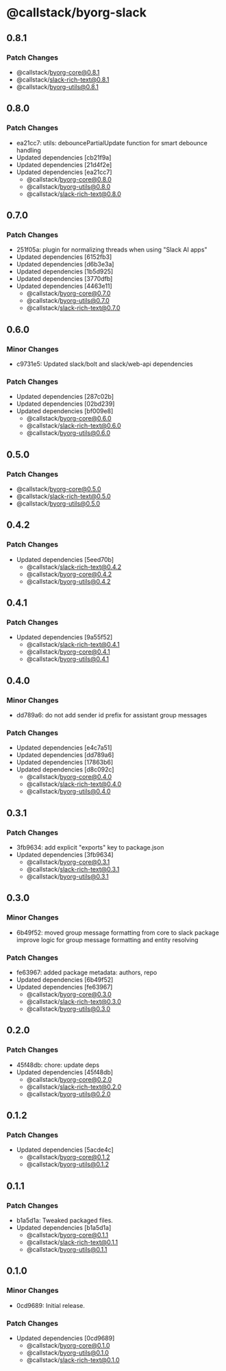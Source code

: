 # @callstack/byorg-slack

## 0.8.1

### Patch Changes

- @callstack/byorg-core@0.8.1
- @callstack/slack-rich-text@0.8.1
- @callstack/byorg-utils@0.8.1

## 0.8.0

### Patch Changes

- ea21cc7: utils: debouncePartialUpdate function for smart debounce handling
- Updated dependencies [cb21f9a]
- Updated dependencies [21d4f2e]
- Updated dependencies [ea21cc7]
  - @callstack/byorg-core@0.8.0
  - @callstack/byorg-utils@0.8.0
  - @callstack/slack-rich-text@0.8.0

## 0.7.0

### Patch Changes

- 251f05a: plugin for normalizing threads when using "Slack AI apps"
- Updated dependencies [6152fb3]
- Updated dependencies [d6b3e3a]
- Updated dependencies [1b5d925]
- Updated dependencies [3770dfb]
- Updated dependencies [4463e11]
  - @callstack/byorg-core@0.7.0
  - @callstack/byorg-utils@0.7.0
  - @callstack/slack-rich-text@0.7.0

## 0.6.0

### Minor Changes

- c9731e5: Updated slack/bolt and slack/web-api dependencies

### Patch Changes

- Updated dependencies [287c02b]
- Updated dependencies [02bd239]
- Updated dependencies [bf009e8]
  - @callstack/byorg-core@0.6.0
  - @callstack/slack-rich-text@0.6.0
  - @callstack/byorg-utils@0.6.0

## 0.5.0

### Patch Changes

- @callstack/byorg-core@0.5.0
- @callstack/slack-rich-text@0.5.0
- @callstack/byorg-utils@0.5.0

## 0.4.2

### Patch Changes

- Updated dependencies [5eed70b]
  - @callstack/slack-rich-text@0.4.2
  - @callstack/byorg-core@0.4.2
  - @callstack/byorg-utils@0.4.2

## 0.4.1

### Patch Changes

- Updated dependencies [9a55f52]
  - @callstack/slack-rich-text@0.4.1
  - @callstack/byorg-core@0.4.1
  - @callstack/byorg-utils@0.4.1

## 0.4.0

### Minor Changes

- dd789a6: do not add sender id prefix for assistant group messages

### Patch Changes

- Updated dependencies [e4c7a51]
- Updated dependencies [dd789a6]
- Updated dependencies [17863b6]
- Updated dependencies [d8c092c]
  - @callstack/byorg-core@0.4.0
  - @callstack/slack-rich-text@0.4.0
  - @callstack/byorg-utils@0.4.0

## 0.3.1

### Patch Changes

- 3fb9634: add explicit "exports" key to package.json
- Updated dependencies [3fb9634]
  - @callstack/byorg-core@0.3.1
  - @callstack/slack-rich-text@0.3.1
  - @callstack/byorg-utils@0.3.1

## 0.3.0

### Minor Changes

- 6b49f52: moved group message formatting from core to slack package
  improve logic for group message formatting and entity resolving

### Patch Changes

- fe63967: added package metadata: authors, repo
- Updated dependencies [6b49f52]
- Updated dependencies [fe63967]
  - @callstack/byorg-core@0.3.0
  - @callstack/slack-rich-text@0.3.0
  - @callstack/byorg-utils@0.3.0

## 0.2.0

### Patch Changes

- 45f48db: chore: update deps
- Updated dependencies [45f48db]
  - @callstack/byorg-core@0.2.0
  - @callstack/slack-rich-text@0.2.0
  - @callstack/byorg-utils@0.2.0

## 0.1.2

### Patch Changes

- Updated dependencies [5acde4c]
  - @callstack/byorg-core@0.1.2
  - @callstack/byorg-utils@0.1.2

## 0.1.1

### Patch Changes

- b1a5d1a: Tweaked packaged files.
- Updated dependencies [b1a5d1a]
  - @callstack/byorg-core@0.1.1
  - @callstack/slack-rich-text@0.1.1
  - @callstack/byorg-utils@0.1.1

## 0.1.0

### Minor Changes

- 0cd9689: Initial release.

### Patch Changes

- Updated dependencies [0cd9689]
  - @callstack/byorg-core@0.1.0
  - @callstack/byorg-utils@0.1.0
  - @callstack/slack-rich-text@0.1.0
